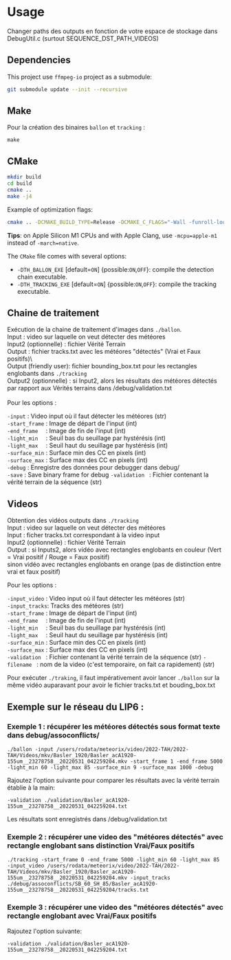 # Usage

Changer paths des outputs en fonction de votre espace de stockage dans DebugUtil.c (surtout SEQUENCE_DST_PATH_VIDEOS)

## Dependencies

This project use `ffmpeg-io` project as a submodule:

```bash
git submodule update --init --recursive
```

## Make

Pour la création des binaires `ballon` et `tracking` :

```shell
make
```

## CMake

```bash
mkdir build
cd build
cmake ..
make -j4
```

Example of optimization flags:
```bash
cmake .. -DCMAKE_BUILD_TYPE=Release -DCMAKE_C_FLAGS="-Wall -funroll-loops -fstrict-aliasing -march=native"
```

**Tips**: on Apple Silicon M1 CPUs and with Apple Clang, use `-mcpu=apple-m1` instead of `-march=native`.

The `CMake` file comes with several options:
 * `-DTH_BALLON_EXE` [default=`ON`] {possible:`ON`,`OFF`}: compile the detection chain executable.
 * `-DTH_TRACKING_EXE` [default=`ON`] {possible:`ON`,`OFF`}: compile the tracking executable.

## Chaine de traitement

Exécution de la chaine de traitement d'images dans `./ballon`. \
Input :  video sur laquelle on veut détecter des météores \
Input2 (optionnelle) : fichier Vérité Terrain \
Output : fichier tracks.txt avec les météores "détectés" (Vrai et Faux positifs)\  
Output (friendly user): fichier bounding_box.txt pour les rectangles englobants dans `./tracking`   
Output2 (optionnelle) : si Input2, alors les résultats des météores détectés par rapport aux Vérités terrains dans /debug/validation.txt \
\
Pour les options : 

`-input`       : Video input où il faut détecter les météores (str)\
`-start_frame` : Image de départ de l'input (int)\
`-end_frame  ` : Image de fin  de l'input (int)\
`-light_min  ` : Seuil bas du seuillage par hystérésis (int)\
`-light_max  ` : Seuil haut du seuillage par hystérésis (int)\
`-surface_min` : Surface min des CC en pixels (int)\
`-surface_max` : Surface max des CC en pixels (int)\
`-debug`       : Enregistre des données pour debugger dans debug/ \
`-save`        : Save binary frame for debug
`-validation ` : Fichier contenant la vérité terrain de la séquence (str)

## Videos

Obtention des vidéos outputs dans `./tracking` \
Input :  video sur laquelle on veut détecter des météores \
Input :  ficher tracks.txt correspondant à la video input \
Input2 (optionnelle) : fichier Vérité Terrain \
Output : si Inputs2, alors vidéo avec rectangles englobants en couleur (Vert = Vrai positif / Rouge = Faux positif) \
sinon vidéo avec rectangles englobants en orange (pas de distinction entre vrai et faux positif)

Pour les options : 

`-input_video` : Video input où il faut détecter les météores (str)\
`-input_tracks`: Tracks des météores (str)\
`-start_frame` : Image de départ de l'input (int)\
`-end_frame  ` : Image de fin  de l'input (int)\
`-light_min  ` : Seuil bas du seuillage par hystérésis (int)\
`-light_max  ` : Seuil haut du seuillage par hystérésis (int)\
`-surface_min` : Surface min des CC en pixels (int)\
`-surface_max` : Surface max des CC en pixels (int)\
`-validation ` : Fichier contenant la vérité terrain de la séquence (str)
`-filename `   : nom de la video (c'est temporaire, on fait ca rapidement) (str)

Pour exécuter `./traking`, il faut impérativement avoir lancer `./ballon` sur la même vidéo auparavant pour avoir le fichier tracks.txt et bouding_box.txt


## Exemple sur le réseau du LIP6 : 



### Exemple 1 : récupérer les météores détectés sous format texte dans debug/assoconflicts/

```shell
./ballon -input /users/rodata/meteorix/video/2022-TAH/2022-TAH/Videos/mkv/Basler_1920/Basler_acA1920-155um__23278758__20220531_042259204.mkv -start_frame 1 -end_frame 5000 -light_min 60 -light_max 85 -surface_min 9 -surface_max 1000 -debug
```

Rajoutez l'option suivante pour comparer les résultats avec la vérité terrain établie à la main:
```shell
-validation ./validation/Basler_acA1920-155um__23278758__20220531_042259204.txt
```

Les résultats sont enregistrés dans /debug/validation.txt

### Exemple 2 : récupérer une video des "météores détectés" avec rectangle englobant sans distinction Vrai/Faux positifs

```shell
./tracking -start_frame 0 -end_frame 5000 -light_min 60 -light_max 85 -input_video /users/rodata/meteorix/video/2022-TAH/2022-TAH/Videos/mkv/Basler_1920/Basler_acA1920-155um__23278758__20220531_042259204.mkv -input_tracks ./debug/assoconflicts/SB_60_SH_85/Basler_acA1920-155um__23278758__20220531_042259204/tracks.txt
 ```

### Exemple 3 : récupérer une video des "météores détectés" avec rectangle englobant avec Vrai/Faux positifs

Rajoutez l'option suivante:
```shell
-validation ./validation/Basler_acA1920-155um__23278758__20220531_042259204.txt
```
